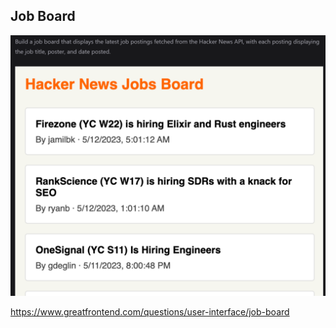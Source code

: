 ## Job Board

![img.png](img.png)

https://www.greatfrontend.com/questions/user-interface/job-board

